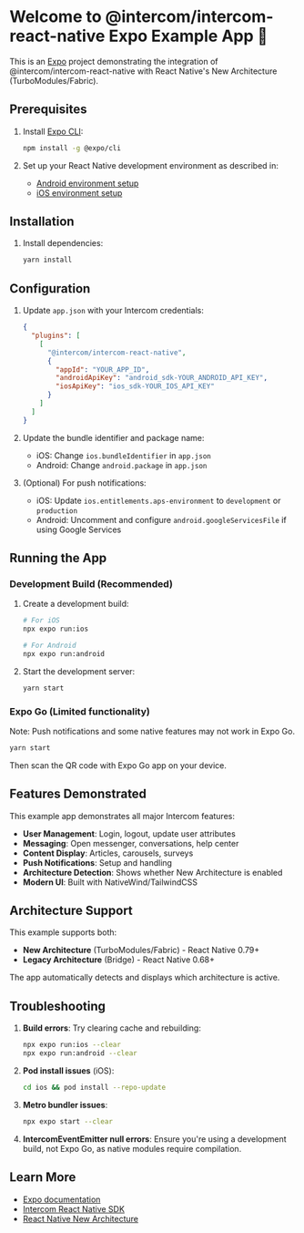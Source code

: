 # Welcome to @intercom/intercom-react-native Expo Example App 👋

This is an [Expo](https://expo.dev) project demonstrating the integration of @intercom/intercom-react-native with React Native's New Architecture (TurboModules/Fabric).

## Prerequisites

1. Install [Expo CLI](https://docs.expo.dev/get-started/installation/#installing-expo-cli):
   ```bash
   npm install -g @expo/cli
   ```

2. Set up your React Native development environment as described in:
   - [Android environment setup](https://reactnative.dev/docs/environment-setup?package-manager=yarn&guide=native&platform=android)
   - [iOS environment setup](https://reactnative.dev/docs/environment-setup?package-manager=yarn&guide=native&platform=ios)

## Installation

1. Install dependencies:
   ```bash
   yarn install
   ```

## Configuration

1. Update `app.json` with your Intercom credentials:
   ```json
   {
     "plugins": [
       [
         "@intercom/intercom-react-native",
         {
           "appId": "YOUR_APP_ID",
           "androidApiKey": "android_sdk-YOUR_ANDROID_API_KEY",
           "iosApiKey": "ios_sdk-YOUR_IOS_API_KEY"
         }
       ]
     ]
   }
   ```

2. Update the bundle identifier and package name:
   - iOS: Change `ios.bundleIdentifier` in `app.json`
   - Android: Change `android.package` in `app.json`

3. (Optional) For push notifications:
   - iOS: Update `ios.entitlements.aps-environment` to `development` or `production`
   - Android: Uncomment and configure `android.googleServicesFile` if using Google Services

## Running the App

### Development Build (Recommended)

1. Create a development build:
   ```bash
   # For iOS
   npx expo run:ios

   # For Android
   npx expo run:android
   ```

2. Start the development server:
   ```bash
   yarn start
   ```

### Expo Go (Limited functionality)

Note: Push notifications and some native features may not work in Expo Go.

```bash
yarn start
```

Then scan the QR code with Expo Go app on your device.

## Features Demonstrated

This example app demonstrates all major Intercom features:

- **User Management**: Login, logout, update user attributes
- **Messaging**: Open messenger, conversations, help center
- **Content Display**: Articles, carousels, surveys
- **Push Notifications**: Setup and handling
- **Architecture Detection**: Shows whether New Architecture is enabled
- **Modern UI**: Built with NativeWind/TailwindCSS

## Architecture Support

This example supports both:
- **New Architecture** (TurboModules/Fabric) - React Native 0.79+
- **Legacy Architecture** (Bridge) - React Native 0.68+

The app automatically detects and displays which architecture is active.

## Troubleshooting

1. **Build errors**: Try clearing cache and rebuilding:
   ```bash
   npx expo run:ios --clear
   npx expo run:android --clear
   ```

2. **Pod install issues** (iOS):
   ```bash
   cd ios && pod install --repo-update
   ```

3. **Metro bundler issues**:
   ```bash
   npx expo start --clear
   ```

4. **IntercomEventEmitter null errors**: Ensure you're using a development build, not Expo Go, as native modules require compilation.

## Learn More

- [Expo documentation](https://docs.expo.dev/)
- [Intercom React Native SDK](https://github.com/intercom/intercom-react-native)
- [React Native New Architecture](https://reactnative.dev/docs/new-architecture-intro)

